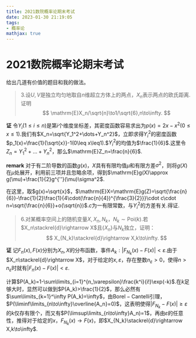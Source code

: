 ```yaml
---
title: 2021数院概率论期末考试
date: 2023-01-30 21:19:05
tags:
- 概率论
mathjax: true
---
```


# 2021数院概率论期末考试

给出几道有价值的题目和我的做法。

> 3.设$U,V$是独立均匀地取自$n$维超立方体上的两点，$X_n$表示两点的欧氏距离.证明
> $$
> \mathrm{E}X_n/\sqrt{n}\to1/\sqrt{6},n\to\infty.
> $$

**证** 令$Y_i(1\leq i\leq n)$是第$i$个维度坐标差，其密度函数容易求出为$p(x)=2x-x^2(0\leq x\leq1).$我们有$X_n=\sqrt{Y_1^2+\dots+Y_n^2}$，立即求得$Y_i^2$的密度函数$p_1(x)=\frac{1}{\sqrt{x}}-1(0\leq x\leq1).$$Y_i^2$的均值为$\frac{1}{6}$.这里令$Z_n=Y_1^2+\dots+Y_n^2$，那么$\mathrm{E}Z_n=\frac{n}{6}$.

**remark** 对于有二阶导数的函数$g(x)$，$X$具有有限均值$\mu$和有限方差$\sigma^2$，则将$g(X)$在$\mu$处展开，利用前三项并且忽略余项，得到$\mathrm{E}g(X)\approx g(\mu)+\frac{1}{2}g^{''}(\mu)\sigma^2$.

在这里，取$g(x)=\sqrt{x}$，$\mathrm{E}X=\mathrm{E}g(Z)=\sqrt{\frac{n}{6}}-\frac{1}{2}\frac{1}{4\cdot(\frac{n}{4})^{\frac{3}{2}}}\cdot c\cdot n=\sqrt{\frac{n}{6}}+o(\sqrt{n})$.$c$为一有限常数，与$Y_i^2$的方差有关.得证.

> 6.对某概率空间上的随机变量$X,X_n,N_k$，$N_k\sim \mathrm{Poi}(k)$.若$X_n\stackrel{d}\rightarrow X$且$\{X_n\}$与$N_k$独立，证明：
> $$
> X_{N_k}\stackrel{d}\rightarrow X,k\to\infty.
> $$

**证** 记$F_n(x),F(x)$分别为$X_n,X$的分布函数，事件$A_k:|F_{N_k}(x)-F(x)|<\varepsilon$.由于$X_n\stackrel{d}\rightarrow X$，对于给定的$x,\varepsilon$，存在整数$n_\varepsilon>0$，使得$n>n_\varepsilon$时就有$|F_n(x)-F(x)|<\varepsilon$.

计算$P(A_k)=1-\sum\limits_{i=1}^{n_\varepsilon}\frac{k^i}{i!}\exp(-k)$.在$k$足够大时，显然可以做到$P(A_k)>\frac{1}{2}$，那么必然有$\sum\limits_{k=1}^\infty P(A_k)=\infty$，由$\mathrm{Borel-Cantelli}$引理，$P(\liminf\limits_{n\to\infty}\overline{A_n}=0)$，这表明使得$|F_{N_k}-F(x)|\geq \varepsilon$的$k$仅存有限个，而又有$P(\limsup\limits_{n\to\infty}A_n)=1$，再由$\varepsilon$的任意性，推得对于给定的$x$，$F_{N_k}(x)\to F(x)$，即$X_{N_k}\stackrel{d}\rightarrow X,k\to\infty$.
